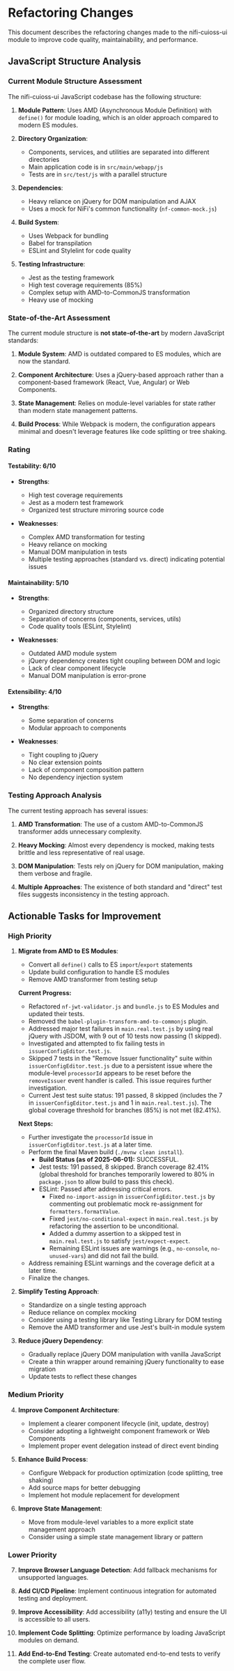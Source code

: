 # Refactoring Changes

This document describes the refactoring changes made to the nifi-cuioss-ui module to improve code quality, maintainability, and performance.

## JavaScript Structure Analysis

### Current Module Structure Assessment

The nifi-cuioss-ui JavaScript codebase has the following structure:

1. **Module Pattern**: Uses AMD (Asynchronous Module Definition) with `define()` for module loading, which is an older approach compared to modern ES modules.

2. **Directory Organization**:
   - Components, services, and utilities are separated into different directories
   - Main application code is in `src/main/webapp/js`
   - Tests are in `src/test/js` with a parallel structure

3. **Dependencies**:
   - Heavy reliance on jQuery for DOM manipulation and AJAX
   - Uses a mock for NiFi's common functionality (`nf-common-mock.js`)

4. **Build System**:
   - Uses Webpack for bundling
   - Babel for transpilation
   - ESLint and Stylelint for code quality

5. **Testing Infrastructure**:
   - Jest as the testing framework
   - High test coverage requirements (85%)
   - Complex setup with AMD-to-CommonJS transformation
   - Heavy use of mocking

### State-of-the-Art Assessment

The current module structure is **not state-of-the-art** by modern JavaScript standards:

1. **Module System**: AMD is outdated compared to ES modules, which are now the standard.

2. **Component Architecture**: Uses a jQuery-based approach rather than a component-based framework (React, Vue, Angular) or Web Components.

3. **State Management**: Relies on module-level variables for state rather than modern state management patterns.

4. **Build Process**: While Webpack is modern, the configuration appears minimal and doesn't leverage features like code splitting or tree shaking.

### Rating

#### Testability: 6/10
- **Strengths**:
  - High test coverage requirements
  - Jest as a modern test framework
  - Organized test structure mirroring source code

- **Weaknesses**:
  - Complex AMD transformation for testing
  - Heavy reliance on mocking
  - Manual DOM manipulation in tests
  - Multiple testing approaches (standard vs. direct) indicating potential issues

#### Maintainability: 5/10
- **Strengths**:
  - Organized directory structure
  - Separation of concerns (components, services, utils)
  - Code quality tools (ESLint, Stylelint)

- **Weaknesses**:
  - Outdated AMD module system
  - jQuery dependency creates tight coupling between DOM and logic
  - Lack of clear component lifecycle
  - Manual DOM manipulation is error-prone

#### Extensibility: 4/10
- **Strengths**:
  - Some separation of concerns
  - Modular approach to components

- **Weaknesses**:
  - Tight coupling to jQuery
  - No clear extension points
  - Lack of component composition pattern
  - No dependency injection system

### Testing Approach Analysis

The current testing approach has several issues:

1. **AMD Transformation**: The use of a custom AMD-to-CommonJS transformer adds unnecessary complexity.

2. **Heavy Mocking**: Almost every dependency is mocked, making tests brittle and less representative of real usage.

3. **DOM Manipulation**: Tests rely on jQuery for DOM manipulation, making them verbose and fragile.

4. **Multiple Approaches**: The existence of both standard and "direct" test files suggests inconsistency in the testing approach.

## Actionable Tasks for Improvement

### High Priority

1. **Migrate from AMD to ES Modules**:
   - Convert all `define()` calls to ES `import`/`export` statements
   - Update build configuration to handle ES modules
   - Remove AMD transformer from testing setup

   **Current Progress:**
   - Refactored `nf-jwt-validator.js` and `bundle.js` to ES Modules and updated their tests.
   - Removed the `babel-plugin-transform-amd-to-commonjs` plugin.
   - Addressed major test failures in `main.real.test.js` by using real jQuery with JSDOM, with 9 out of 10 tests now passing (1 skipped).
   - Investigated and attempted to fix failing tests in `issuerConfigEditor.test.js`.
   - Skipped 7 tests in the "Remove Issuer functionality" suite within `issuerConfigEditor.test.js` due to a persistent issue where the module-level `processorId` appears to be reset before the `removeIssuer` event handler is called. This issue requires further investigation.
   - Current Jest test suite status: 191 passed, 8 skipped (includes the 7 in `issuerConfigEditor.test.js` and 1 in `main.real.test.js`). The global coverage threshold for branches (85%) is not met (82.41%).

   **Next Steps:**
   - Further investigate the `processorId` issue in `issuerConfigEditor.test.js` at a later time.
   - Perform the final Maven build (`./mvnw clean install`).
     - **Build Status (as of 2025-06-01):** SUCCESSFUL.
     - Jest tests: 191 passed, 8 skipped. Branch coverage 82.41% (global threshold for branches temporarily lowered to 80% in `package.json` to allow build to pass this check).
     - ESLint: Passed after addressing critical errors.
       - Fixed `no-import-assign` in `issuerConfigEditor.test.js` by commenting out problematic mock re-assignment for `formatters.formatValue`.
       - Fixed `jest/no-conditional-expect` in `main.real.test.js` by refactoring the assertion to be unconditional.
       - Added a dummy assertion to a skipped test in `main.real.test.js` to satisfy `jest/expect-expect`.
       - Remaining ESLint issues are warnings (e.g., `no-console`, `no-unused-vars`) and did not fail the build.
   - Address remaining ESLint warnings and the coverage deficit at a later time.
   - Finalize the changes.

2. **Simplify Testing Approach**:
   - Standardize on a single testing approach
   - Reduce reliance on complex mocking
   - Consider using a testing library like Testing Library for DOM testing
   - Remove the AMD transformer and use Jest's built-in module system

3. **Reduce jQuery Dependency**:
   - Gradually replace jQuery DOM manipulation with vanilla JavaScript
   - Create a thin wrapper around remaining jQuery functionality to ease migration
   - Update tests to reflect these changes

### Medium Priority

4. **Improve Component Architecture**:
   - Implement a clearer component lifecycle (init, update, destroy)
   - Consider adopting a lightweight component framework or Web Components
   - Implement proper event delegation instead of direct event binding

5. **Enhance Build Process**:
   - Configure Webpack for production optimization (code splitting, tree shaking)
   - Add source maps for better debugging
   - Implement hot module replacement for development

6. **Improve State Management**:
   - Move from module-level variables to a more explicit state management approach
   - Consider using a simple state management library or pattern

### Lower Priority

7. **Improve Browser Language Detection**: Add fallback mechanisms for unsupported languages.

8. **Add CI/CD Pipeline**: Implement continuous integration for automated testing and deployment.

9. **Improve Accessibility**: Add accessibility (a11y) testing and ensure the UI is accessible to all users.

10. **Implement Code Splitting**: Optimize performance by loading JavaScript modules on demand.

11. **Add End-to-End Testing**: Create automated end-to-end tests to verify the complete user flow.
